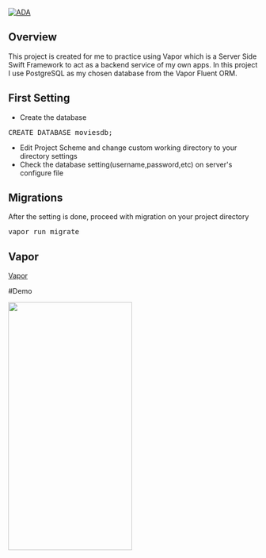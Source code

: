[![ADA](https://img.shields.io/badge/Vapor-4.0-blue)]()

## Overview
This project is created for me to practice using Vapor which is a Server Side Swift Framework to act as a backend service of my own apps. In this project I use PostgreSQL as my chosen database from the Vapor Fluent ORM.


##  First Setting
* Create the database
<pre>CREATE DATABASE moviesdb;</pre>

* Edit Project Scheme and change custom working directory to your directory settings
* Check the database setting(username,password,etc) on server's configure file

## Migrations
After the setting is done, proceed with migration on your project directory
<pre>vapor run migrate</pre>

## Vapor
[Vapor](https://vapor.codes)


#Demo

<img src="MovieAppVapor/appPreview/appPreview.gif" width=250 height=500>
